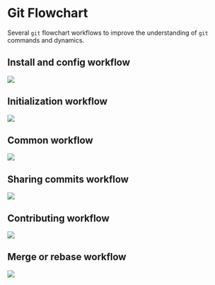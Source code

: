 # Git Flowchart

Several `git` flowchart workflows to improve the understanding of `git` commands
and dynamics.

## Install and config workflow
![](image/install-config-workflow.svg)

## Initialization workflow
![](image/init-workflow.svg)

## Common workflow
![](image/common-workflow.svg)

## Sharing commits workflow
![](image/sharing-workflow.svg)

## Contributing workflow
![](image/contributing-workflow.svg)

## Merge or rebase workflow
![](image/merge-or-rebase-workflow.svg)
